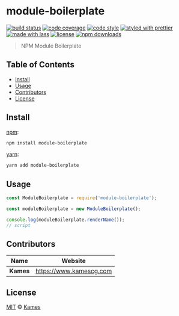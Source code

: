 # module-boilerplate

[![build status](https://img.shields.io/travis/com/KamesCG/module-boilerplate.svg)](https://travis-ci.com/KamesCG/module-boilerplate)
[![code coverage](https://img.shields.io/codecov/c/github/KamesCG/module-boilerplate.svg)](https://codecov.io/gh/KamesCG/module-boilerplate)
[![code style](https://img.shields.io/badge/code_style-XO-5ed9c7.svg)](https://github.com/sindresorhus/xo)
[![styled with prettier](https://img.shields.io/badge/styled_with-prettier-ff69b4.svg)](https://github.com/prettier/prettier)
[![made with lass](https://img.shields.io/badge/made_with-lass-95CC28.svg)](https://lass.js.org)
[![license](https://img.shields.io/github/license/KamesCG/module-boilerplate.svg)](LICENSE)
[![npm downloads](https://img.shields.io/npm/dt/module-boilerplate.svg)](https://npm.im/module-boilerplate)

> NPM Module Boilerplate


## Table of Contents

* [Install](#install)
* [Usage](#usage)
* [Contributors](#contributors)
* [License](#license)


## Install

[npm][]:

```sh
npm install module-boilerplate
```

[yarn][]:

```sh
yarn add module-boilerplate
```


## Usage

```js
const ModuleBoilerplate = require('module-boilerplate');

const moduleBoilerplate = new ModuleBoilerplate();

console.log(moduleBoilerplate.renderName());
// script
```


## Contributors

| Name      | Website                   |
| --------- | --------------------------- |
| **Kames** | <https://www.kamescg.com> |


## License

[MIT](LICENSE) © [Kames](https://www.kamescg.com)


## 

[npm]: https://www.npmjs.com/

[yarn]: https://yarnpkg.com/

